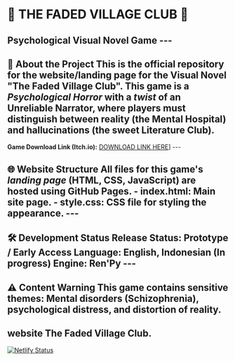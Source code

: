 # 🌟 THE FADED VILLAGE CLUB 🌟 

## Psychological Visual Novel Game --- 

## 📖 About the Project This is the official repository for the website/landing page for the Visual Novel **"The Faded Village Club"**. This game is a *Psychological Horror* with a *twist* of an **Unreliable Narrator**, where players must distinguish between reality (the Mental Hospital) and hallucinations (the sweet Literature Club).

**Game Download Link (Itch.io):** [DOWNLOAD LINK HERE](https://say-hai.itch.io/the-faded-village-club)] --- 

## 🌐 Website Structure All files for this game's *landing page* (HTML, CSS, JavaScript) are hosted using **GitHub Pages**. - **index.html:** Main site page. - **style.css:** CSS file for styling the appearance. --- 

## 🛠️ Development Status **Release Status:** Prototype / Early Access **Language:** English, Indonesian (In progress) **Engine:** Ren'Py --- 

## ⚠️ Content Warning This game contains sensitive themes: **Mental disorders (Schizophrenia), psychological distress, and distortion of reality.**

## website The Faded Village Club.
[![Netlify Status](https://api.netlify.com/api/v1/badges/07361e1a-ac76-497f-8ee2-61ae8e02c453/deploy-status)](https://app.netlify.com/projects/thefadedvillageclub/deploys)

